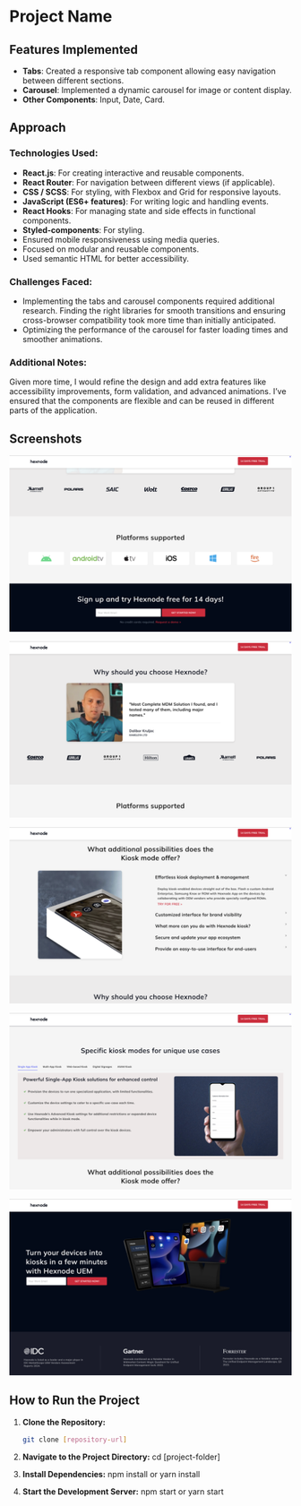 # Project Name

## Features Implemented

- **Tabs**: Created a responsive tab component allowing easy navigation between different sections.
- **Carousel**: Implemented a dynamic carousel for image or content display.
- **Other Components**: Input, Date, Card.

## Approach

### Technologies Used:
- **React.js**: For creating interactive and reusable components.
- **React Router**: For navigation between different views (if applicable).
- **CSS / SCSS**: For styling, with Flexbox and Grid for responsive layouts.
- **JavaScript (ES6+ features)**: For writing logic and handling events.
- **React Hooks**: For managing state and side effects in functional components.
- **Styled-components**: For styling.
- Ensured mobile responsiveness using media queries.
- Focused on modular and reusable components.
- Used semantic HTML for better accessibility.

### Challenges Faced:
- Implementing the tabs and carousel components required additional research. Finding the right libraries for smooth transitions and ensuring cross-browser compatibility took more time than initially anticipated.
- Optimizing the performance of the carousel for faster loading times and smoother animations.

### Additional Notes:
Given more time, I would refine the design and add extra features like accessibility improvements, form validation, and advanced animations.
I’ve ensured that the components are flexible and can be reused in different parts of the application.

## Screenshots

![Image](src/assets/Screenshots/ss1.png)

![Image](src/assets/Screenshots/ss2.png)

![Image](src/assets/Screenshots/ss3.png)

![Image](src/assets/Screenshots/ss4.png)

![Image](src/assets/Screenshots/ss5.png)

## How to Run the Project

1. **Clone the Repository:**

   ```bash
   git clone [repository-url]

2. **Navigate to the Project Directory:**
   cd [project-folder]

3. **Install Dependencies:**
   npm install or yarn install

4. **Start the Development Server:**
   npm start or yarn start

